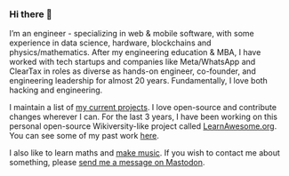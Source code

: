 ### Hi there 👋

I’m an engineer - specializing in web & mobile software, with some experience in data science, hardware, blockchains and physics/mathematics. After my engineering education & MBA, I have worked with tech startups and companies like Meta/WhatsApp and ClearTax in roles as diverse as hands-on engineer, co-founder, and engineering leadership for almost 20 years. Fundamentally, I love both hacking and engineering.

I maintain a list of [my current projects](https://nilesh.trivedi.pw/now). I love open-source and contribute changes wherever I can. For the last 3 years, I have been working on this personal open-source Wikiversity-like project called [LearnAwesome.org](https://github.com/learn-awesome/learn). You can see some of my past work [here](https://nilesh.trivedi.pw/work).

I also like to learn maths and [make music](https://nilesh.trivedi.pw/music). If you wish to contact me about something, please [send me a message on Mastodon](https://fosstodon.org/@nilesh).

